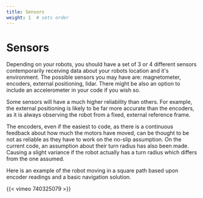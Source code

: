 ```yaml
---
title: Sensors
weight: 1  # sets order
---
```


# Sensors

Depending on your robots, you should have a set of 3 or 4 different sensors contemporarily receiving data about your robots location and it's environment. The possible sensors you may have are: magnetometer, encoders, external positioning, lidar.
There might be also an option to include an accelerometer in your code if you wish so.

Some sensors will have a much higher reliability than others. For example, the external positioning is likely to be far more accurate than the encoders, as it is always observing the robot from a fixed, external reference frame.

The encoders, even if the easiest to code, as there is a continuous feedback about how much the motors have moved, can be thought to be not as reliable as they have to work on the no-slip assumption. On the current code, an assumption about their turn radius has also been made. Causing a slight variance if the robot actually has a turn radius which differs from the one assumed.

Here is an example of the robot moving in a square path based upon encoder readings and a basic navigation solution.

{{< vimeo 740325079 >}}
